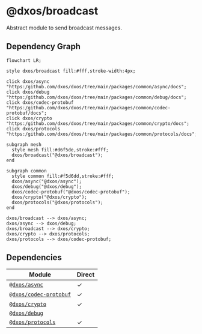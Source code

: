 # @dxos/broadcast

Abstract module to send broadcast messages.

## Dependency Graph

```mermaid
flowchart LR;

style dxos/broadcast fill:#fff,stroke-width:4px;

click dxos/async "https:/github.com/dxos/dxos/tree/main/packages/common/async/docs";
click dxos/debug "https:/github.com/dxos/dxos/tree/main/packages/common/debug/docs";
click dxos/codec-protobuf "https:/github.com/dxos/dxos/tree/main/packages/common/codec-protobuf/docs";
click dxos/crypto "https:/github.com/dxos/dxos/tree/main/packages/common/crypto/docs";
click dxos/protocols "https:/github.com/dxos/dxos/tree/main/packages/common/protocols/docs";

subgraph mesh
  style mesh fill:#d6f5de,stroke:#fff;
  dxos/broadcast("@dxos/broadcast");
end

subgraph common
  style common fill:#f5d6dd,stroke:#fff;
  dxos/async("@dxos/async");
  dxos/debug("@dxos/debug");
  dxos/codec-protobuf("@dxos/codec-protobuf");
  dxos/crypto("@dxos/crypto");
  dxos/protocols("@dxos/protocols");
end

dxos/broadcast --> dxos/async;
dxos/async --> dxos/debug;
dxos/broadcast --> dxos/crypto;
dxos/crypto --> dxos/protocols;
dxos/protocols --> dxos/codec-protobuf;
```

## Dependencies

| Module | Direct |
|---|---|
| [`@dxos/async`](../../../common/async/docs/README.md) | &check; |
| [`@dxos/codec-protobuf`](../../../common/codec-protobuf/docs/README.md) | &check; |
| [`@dxos/crypto`](../../../common/crypto/docs/README.md) | &check; |
| [`@dxos/debug`](../../../common/debug/docs/README.md) |  |
| [`@dxos/protocols`](../../../common/protocols/docs/README.md) | &check; |
